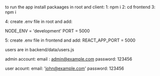 to run the app
install packaages in root and client:
1: npm i
2: cd frontend
3: npm i

4: create .env file in root
and add:

NODE_ENV = 'development'
PORT = 5000

5: create .env file in frontend 
and add:
REACT_APP_PORT = 5000

users are in backend/data/users.js


admin account:
email : admin@example.com 
password: 123456


user acount: 
email: 'john@example.com'
password: 123456
